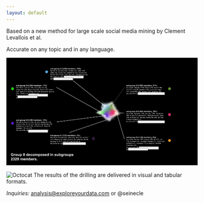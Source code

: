 ```yaml
---
layout: default
---
```


Based on a new method for large scale social media mining by Clement Levallois et al.

Accurate on any topic and in any language.


![a real network](./images/viz.png)

![Octocat](http://pdf.my-addr.com/examples/test_400x400_p1.png)
The results of the drilling are delivered in visual and tabular formats.

*Inquiries:* analysis@exploreyourdata.com or @seinecle

